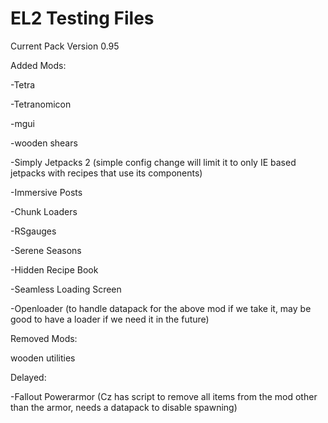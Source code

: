 # EL2 Testing Files
Current Pack Version 0.95

Added Mods:

-Tetra

-Tetranomicon

-mgui

-wooden shears

-Simply Jetpacks 2 (simple config change will limit it to only IE based jetpacks with recipes that use its components)

-Immersive Posts

-Chunk Loaders

-RSgauges

-Serene Seasons

-Hidden Recipe Book

-Seamless Loading Screen

-Openloader (to handle datapack for the above mod if we take it, may be good to have a loader if we need it in the future)

Removed Mods:

wooden utilities

Delayed:

-Fallout Powerarmor (Cz has script to remove all items from the mod other than the armor, needs a datapack to disable spawning)
